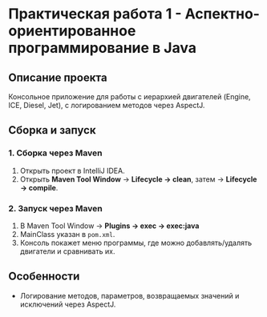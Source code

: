 # Практическая работа 1 - Аспектно-ориентированное программирование в Java

## Описание проекта
Консольное приложение для работы с иерархией двигателей (Engine, ICE, Diesel, Jet), с логированием методов через AspectJ.

## Сборка и запуск

### 1. Сборка через Maven
1. Открыть проект в IntelliJ IDEA.  
2. Открыть **Maven Tool Window** → **Lifecycle → clean**, затем → **Lifecycle → compile**.  

### 2. Запуск через Maven
1. В Maven Tool Window → **Plugins → exec → exec:java**  
2. MainClass указан в `pom.xml`.  
3. Консоль покажет меню программы, где можно добавлять/удалять двигатели и сравнивать их.

## Особенности
- Логирование методов, параметров, возвращаемых значений и исключений через AspectJ.
